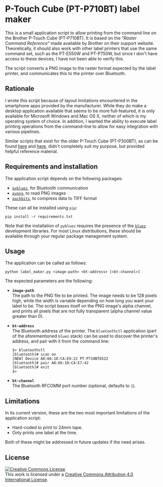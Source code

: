 # P-Touch Cube (PT-P710BT) label maker

This is a small application script to allow printing from the command line on the Brother P-Touch Cube (PT-P710BT). It is based on the _"Raster Command Reference"_ made available by Brother on their support website. Theoretically, it should also work with other label printers that use the same command set, such as the PT-E550W and PT-P750W, but since I don't have access to these devices, I have not been able to verify this. 

The script converts a PNG image to the raster format expected by the label printer, and communicates this to the printer over Bluetooth. 


## Rationale

I wrote this script because of layout limitations encountered in the smartphone apps provided by the manufacturer. While they do make a desktop application available that seems to be more full-featured, it is only available for Microsoft Windows and Mac OS X, neither of which is my operating system of choice. In addition, I wanted the ability to execute label printing operations from the command-line to allow for easy integration with various pipelines.

Similar scripts that exist for the older P-Touch Cube (PT-P300BT), as can be found [here](https://gist.github.com/stecman/ee1fd9a8b1b6f0fdd170ee87ba2ddafd) and [here](https://gist.github.com/dogtopus/64ae743825e42f2bb8ec79cea7ad2057), didn't completely suit my purpose, but provided helpful reference material.


## Requirements and installation

The application script depends on the following packages:

 * [`pybluez`](https://github.com/pybluez/pybluez), for Bluetooth communication
 * [`pypng`](https://github.com/drj11/pypng), to read PNG images
 * [`packbits`](https://github.com/psd-tools/packbits), to compress data to TIFF format

These can all be installed using `pip`:
```
pip install -r requirements.txt
```

Note that the installation of `pybluez` requires the presence of the [`bluez`](http://www.bluez.org/) development libraries. For most Linux distributions, these should be available through your regular package management system.


## Usage

The application can be called as follows:

```
python label_maker.py <image-path> <bt-address> [<bt-channel>]
```

The expected parameters are the following:

 * **`image-path`**  \
 The path to the PNG file to be printed. The image needs to be 128 pixels high, while the width is variable depending on how long you want your label to be. The script bases itself on the PNG image's alpha channel, and prints all pixels that are not fully transparent (alpha channel value greater than 0).
 * **`bt-address`**  \
 The Bluetooth address of the printer. The `bluetoothctl` application (part of the aforementioned `bluez` stack) can be used to discover the printer's address, and pair with it from the command line:
    ```
    $> bluetoothctl
    [bluetooth]# scan on
    [NEW] Device A0:66:10:CA:E9:22 PT-P710BT6522
    [bluetooth]# pair A0:66:10:CA:E7:42
    [bluetooth]# exit
    $>
    ```

* **`bt-channel`**  \
The Bluetooth RFCOMM port number (optional, defaults to `1`).


## Limitations

In its current version, these are the two most important limitations of the application script:
 * Hard-coded to print to 24mm tape.
 * Only prints one label at the time.

Both of these might be addressed in future updates if the need arises.

## License
<a rel="license" href="http://creativecommons.org/licenses/by/4.0/"><img alt="Creative Commons License" style="border-width:0; vertical-align: middle;" src="https://i.creativecommons.org/l/by/4.0/88x31.png" /></a><br>This work is licensed under a <a rel="license" href="http://creativecommons.org/licenses/by/4.0/">Creative Commons Attribution 4.0 International License</a>.